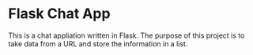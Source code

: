 # Flask Chat App

This is a chat appliation written in Flask. The purpose of this project is to 
take data from a URL and store the information in a list. 